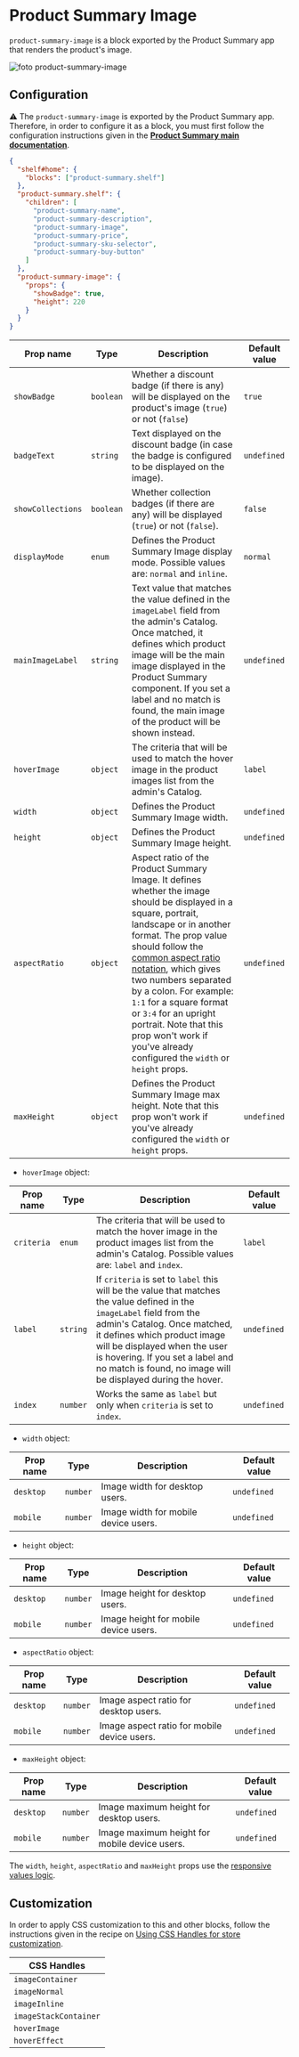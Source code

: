 # Product Summary Image

`product-summary-image` is a block exported by the Product Summary app that renders the product's image.

![foto product-summary-image](https://user-images.githubusercontent.com/52087100/79134289-d5d64a80-7d83-11ea-84e6-a5a237acfae1.png)

## Configuration

:warning: The `product-summary-image` is exported by the Product Summary app. Therefore, in order to configure it as a block, you must first follow the configuration instructions given in the [**Product Summary main documentation**](https://vtex.io/docs/components/all/vtex.product-summary@2.53.0/).

```json
{
  "shelf#home": {
    "blocks": ["product-summary.shelf"]
  },
  "product-summary.shelf": {
    "children": [
      "product-summary-name",
      "product-summary-description",
      "product-summary-image",
      "product-summary-price",
      "product-summary-sku-selector",
      "product-summary-buy-button"
    ]
  },
  "product-summary-image": {
    "props": {
      "showBadge": true,
      "height": 220
    }
  }
}
```

| Prop name         | Type      | Description                                                                                                                                                                                                                                                                                                                                                                                                                                                                                 | Default value |
| ----------------- | --------- | ------------------------------------------------------------------------------------------------------------------------------------------------------------------------------------------------------------------------------------------------------------------------------------------------------------------------------------------------------------------------------------------------------------------------------------------------------------------------------------------- | ------------- |
| `showBadge`       | `boolean` | Whether a discount badge (if there is any) will be displayed on the product's image (`true`) or not (`false`)                                                                                                                                                                                                                                                                                                                                                                               | `true`        |
| `badgeText`       | `string`  | Text displayed on the discount badge (in case the badge is configured to be displayed on the image).                                                                                                                                                                                                                                                                                                                                                                                        | `undefined`   |
| `showCollections` | `boolean` | Whether collection badges (if there are any) will be displayed (`true`) or not (`false`).                                                                                                                                                                                                                                                                                                                                                                                                   | `false`       |
| `displayMode`     | `enum`    | Defines the Product Summary Image display mode. Possible values are: `normal` and `inline`.                                                                                                                                                                                                                                                                                                                                                                                                 | `normal`      |
| `mainImageLabel`  | `string`  | Text value that matches the value defined in the `imageLabel` field from the admin's Catalog. Once matched, it defines which product image will be the main image displayed in the Product Summary component. If you set a label and no match is found, the main image of the product will be shown instead.                                                                                                                                                                                | `undefined`   |
| `hoverImage`      | `object`  | The criteria that will be used to match the hover image in the product images list from the admin's Catalog.                                                                                                                                                                                                                                                                                                                                                                                | `label`       |
| `width`           | `object`  | Defines the Product Summary Image width.                                                                                                                                                                                                                                                                                                                                                                                                                                                    | `undefined`   |
| `height`          | `object`  | Defines the Product Summary Image height.                                                                                                                                                                                                                                                                                                                                                                                                                                                   | `undefined`   |
| `aspectRatio`     | `object`  | Aspect ratio of the Product Summary Image. It defines whether the image should be displayed in a square, portrait, landscape or in another format. The prop value should follow the [common aspect ratio notation](<https://en.wikipedia.org/wiki/Aspect_ratio_(image)>), which gives two numbers separated by a colon. For example: `1:1` for a square format or `3:4` for an upright portrait. Note that this prop won't work if you've already configured the `width` or `height` props. | `undefined`   |
| `maxHeight`       | `object`  | Defines the Product Summary Image max height. Note that this prop won't work if you've already configured the `width` or `height` props.                                                                                                                                                                                                                                                                                                                                                    | `undefined`   |

- `hoverImage` object:

| Prop name  | Type     | Description                                                                                                                                                                                                                                                                                                                | Default value |
| ---------- | -------- | -------------------------------------------------------------------------------------------------------------------------------------------------------------------------------------------------------------------------------------------------------------------------------------------------------------------------- | ------------- |
| `criteria` | `enum`   | The criteria that will be used to match the hover image in the product images list from the admin's Catalog. Possible values are: `label` and `index`.                                                                                                                                                                     | `label`       |
| `label`    | `string` | If `criteria` is set to `label` this will be the value that matches the value defined in the `imageLabel` field from the admin's Catalog. Once matched, it defines which product image will be displayed when the user is hovering. If you set a label and no match is found, no image will be displayed during the hover. | `undefined`   |
| `index`    | `number` | Works the same as `label` but only when `criteria` is set to `index`.                                                                                                                                                                                                                                                      | `undefined`   |

- `width` object:

| Prop name | Type     | Description                          | Default value |
| --------- | -------- | ------------------------------------ | ------------- |
| `desktop` | `number` | Image width for desktop users.       | `undefined`   |
| `mobile`  | `number` | Image width for mobile device users. | `undefined`   |

- `height` object:

| Prop name | Type     | Description                           | Default value |
| --------- | -------- | ------------------------------------- | ------------- |
| `desktop` | `number` | Image height for desktop users.       | `undefined`   |
| `mobile`  | `number` | Image height for mobile device users. | `undefined`   |

- `aspectRatio` object:

| Prop name | Type     | Description                                 | Default value |
| --------- | -------- | ------------------------------------------- | ------------- |
| `desktop` | `number` | Image aspect ratio for desktop users.       | `undefined`   |
| `mobile`  | `number` | Image aspect ratio for mobile device users. | `undefined`   |

- `maxHeight` object:

| Prop name | Type     | Description                                   | Default value |
| --------- | -------- | --------------------------------------------- | ------------- |
| `desktop` | `number` | Image maximum height for desktop users.       | `undefined`   |
| `mobile`  | `number` | Image maximum height for mobile device users. | `undefined`   |

The `width`, `height`, `aspectRatio` and `maxHeight` props use the [responsive values logic](https://github.com/vtex-apps/responsive-values#vtexresponsive-values).

## Customization

In order to apply CSS customization to this and other blocks, follow the instructions given in the recipe on [Using CSS Handles for store customization](https://vtex.io/docs/recipes/style/using-css-handles-for-store-customization).

| CSS Handles           |
| --------------------- |
| `imageContainer`      |
| `imageNormal`         |
| `imageInline`         |
| `imageStackContainer` |
| `hoverImage`          |
| `hoverEffect`         |
